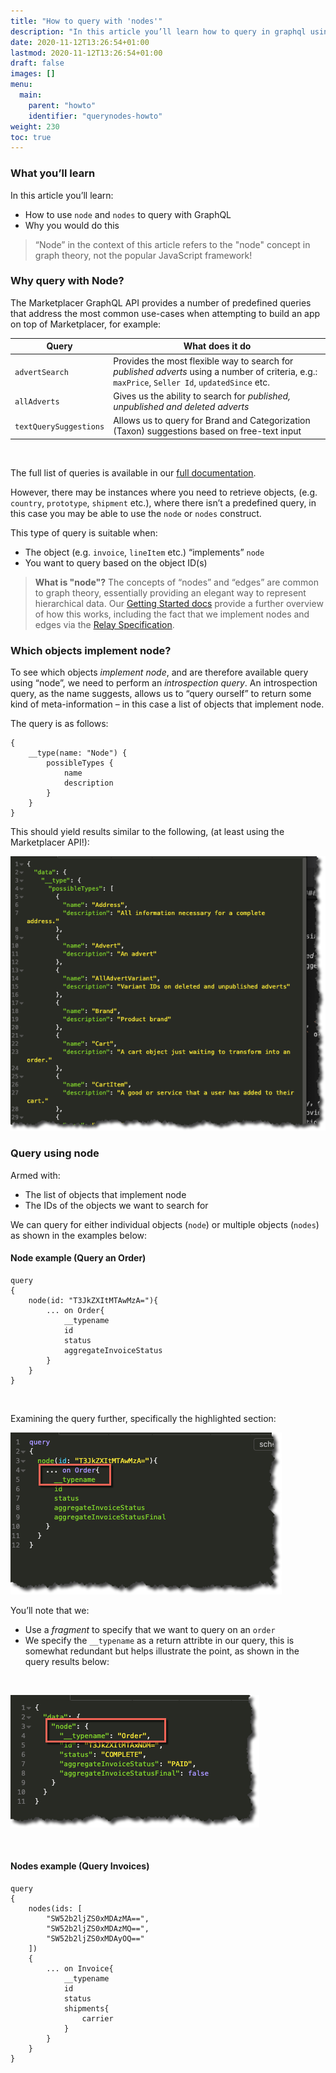 ```yaml
---
title: "How to query with 'nodes'"
description: "In this article you’ll learn how to query in graphql using generic  node objects"
date: 2020-11-12T13:26:54+01:00
lastmod: 2020-11-12T13:26:54+01:00
draft: false
images: []
menu:
  main:
    parent: "howto"
    identifier: "querynodes-howto"
weight: 230
toc: true
---
```


### What you’ll learn

In this article you’ll learn:

- How to use `node` and `nodes` to query with GraphQL
- Why you would do this

> “Node” in the context of this article refers to the "node" concept in graph theory, not the popular JavaScript framework!

### Why query with Node?

The Marketplacer GraphQL API provides a number of predefined queries that address the most common use-cases when attempting to build an app on top of Marketplacer, for example:

Query | What does it do
---|---
`advertSearch` | Provides the most flexible way to search for _published adverts_ using a number of criteria, e.g.: `maxPrice`, `Seller Id`, `updatedSince` etc.
`allAdverts` | Gives us the ability to search for _published, unpublished and deleted adverts_
`textQuerySuggestions` | Allows us to query for Brand and Categorization (Taxon) suggestions based on free-text input

<br/>

The full list of queries is available in our [full documentation](/graphql).

However, there may be instances where you need to retrieve objects, (e.g. `country`, `prototype`, `shipment` etc.), where there isn’t a predefined query, in this case you may be able to use the `node` or `nodes` construct.

This type of query is suitable when:

-	The object (e.g. `invoice`, `lineItem` etc.) “implements” `node`
-	You want to query based on the object ID(s)

> **What is "node"?** The concepts of “nodes” and “edges” are common to graph theory, essentially providing an elegant way to represent hierarchical data.  Our [Getting Started docs](getting_started) provide a further overview of how this works, including the fact that we implement nodes and edges via the [Relay Specification](https://relay.dev/graphql/connections.htm).

### Which objects implement node?

To see which objects _implement node_, and are therefore available query using “node”, we need to perform an _introspection query_. An introspection query, as the name suggests, allows us to “query ourself” to return some kind of meta-information – in this case a list of objects that implement node.

The query is as follows:

    {
        __type(name: "Node") {
            possibleTypes {
                name
                description
            }
        }
    }


This should yield results similar to the following, (at least using the Marketplacer API!):

![Introspcetion Query](./introspection.png)

### Query using node

 Armed with:

-	The list of objects that implement node
-	The IDs of the objects we want to search for

We can query for either individual objects (`node`) or multiple objects (`nodes`) as shown in the examples below:

#### Node example (Query an Order)

    query
    {
        node(id: "T3JkZXItMTAwMzA="){
            ... on Order{
                __typename
                id
                status
                aggregateInvoiceStatus
            }
        }
    }

<br/>

Examining the query further, specifically the highlighted section:

![Node Query](./nodequery.png)

You’ll note that we:

- Use a _fragment_ to specify that we want to query on an `order`
- We specify the `__typename` as a return attribte in our query, this is somewhat redundant but helps illustrate the point, as shown in the query results below:

<br/>

![Node Query](./nodequeryresult.png)

<br/>

#### Nodes example (Query Invoices)

    query
    {
        nodes(ids: [
            "SW52b2ljZS0xMDAzMA==",
            "SW52b2ljZS0xMDAzMQ==",
            "SW52b2ljZS0xMDAyOQ=="
        ])
        {
            ... on Invoice{
                __typename
                id
                status
                shipments{
                    carrier
                }
            }
        } 
    }